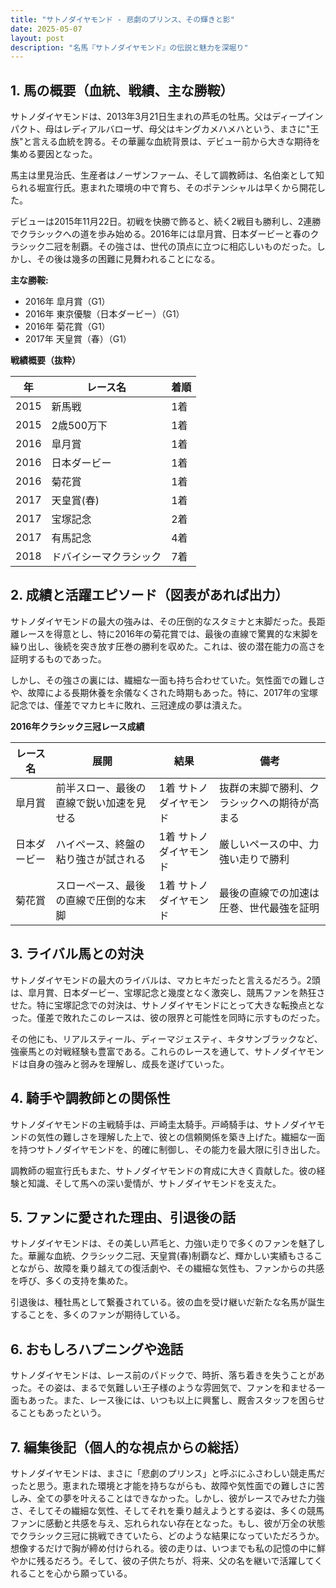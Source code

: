 ```yaml
---
title: "サトノダイヤモンド - 悲劇のプリンス、その輝きと影"
date: 2025-05-07
layout: post
description: "名馬『サトノダイヤモンド』の伝説と魅力を深堀り"
---
```


## 1. 馬の概要（血統、戦績、主な勝鞍）

サトノダイヤモンドは、2013年3月21日生まれの芦毛の牡馬。父はディープインパクト、母はレディアルバローザ、母父はキングカメハメハという、まさに"王族"と言える血統を誇る。その華麗な血統背景は、デビュー前から大きな期待を集める要因となった。

馬主は里見治氏、生産者はノーザンファーム、そして調教師は、名伯楽として知られる堀宣行氏。恵まれた環境の中で育ち、そのポテンシャルは早くから開花した。

デビューは2015年11月22日。初戦を快勝で飾ると、続く2戦目も勝利し、2連勝でクラシックへの道を歩み始める。2016年には皐月賞、日本ダービーと春のクラシック二冠を制覇。その強さは、世代の頂点に立つに相応しいものだった。しかし、その後は幾多の困難に見舞われることになる。

**主な勝鞍:**

* 2016年 皐月賞（G1）
* 2016年 東京優駿（日本ダービー）（G1）
* 2016年 菊花賞（G1）
* 2017年 天皇賞（春）（G1）


**戦績概要（抜粋）**

| 年 | レース名           | 着順 |
|---|--------------------|-----|
| 2015 | 新馬戦             | 1着 |
| 2015 | 2歳500万下         | 1着 |
| 2016 | 皐月賞             | 1着 |
| 2016 | 日本ダービー         | 1着 |
| 2016 | 菊花賞             | 1着 |
| 2017 | 天皇賞(春)         | 1着 |
| 2017 | 宝塚記念           | 2着 |
| 2017 | 有馬記念           | 4着 |
| 2018 | ドバイシーマクラシック | 7着 |


## 2. 成績と活躍エピソード（図表があれば出力）

サトノダイヤモンドの最大の強みは、その圧倒的なスタミナと末脚だった。長距離レースを得意とし、特に2016年の菊花賞では、最後の直線で驚異的な末脚を繰り出し、後続を突き放す圧巻の勝利を収めた。これは、彼の潜在能力の高さを証明するものであった。

しかし、その強さの裏には、繊細な一面も持ち合わせていた。気性面での難しさや、故障による長期休養を余儀なくされた時期もあった。特に、2017年の宝塚記念では、僅差でマカヒキに敗れ、三冠達成の夢は潰えた。

**2016年クラシック三冠レース成績**

| レース名       | 展開                                     | 結果                  | 備考                                         |
|--------------|------------------------------------------|-----------------------|---------------------------------------------|
| 皐月賞         | 前半スロー、最後の直線で鋭い加速を見せる | 1着 サトノダイヤモンド | 抜群の末脚で勝利、クラシックへの期待が高まる |
| 日本ダービー     | ハイペース、終盤の粘り強さが試される       | 1着 サトノダイヤモンド | 厳しいペースの中、力強い走りで勝利             |
| 菊花賞         | スローペース、最後の直線で圧倒的な末脚     | 1着 サトノダイヤモンド | 最後の直線での加速は圧巻、世代最強を証明       |


## 3. ライバル馬との対決

サトノダイヤモンドの最大のライバルは、マカヒキだったと言えるだろう。2頭は、皐月賞、日本ダービー、宝塚記念と幾度となく激突し、競馬ファンを熱狂させた。特に宝塚記念での対決は、サトノダイヤモンドにとって大きな転換点となった。僅差で敗れたこのレースは、彼の限界と可能性を同時に示すものだった。

その他にも、リアルスティール、ディーマジェスティ、キタサンブラックなど、強豪馬との対戦経験も豊富である。これらのレースを通して、サトノダイヤモンドは自身の強みと弱みを理解し、成長を遂げていった。


## 4. 騎手や調教師との関係性

サトノダイヤモンドの主戦騎手は、戸崎圭太騎手。戸崎騎手は、サトノダイヤモンドの気性の難しさを理解した上で、彼との信頼関係を築き上げた。繊細な一面を持つサトノダイヤモンドを、的確に制御し、その能力を最大限に引き出した。

調教師の堀宣行氏もまた、サトノダイヤモンドの育成に大きく貢献した。彼の経験と知識、そして馬への深い愛情が、サトノダイヤモンドを支えた。


## 5. ファンに愛された理由、引退後の話

サトノダイヤモンドは、その美しい芦毛と、力強い走りで多くのファンを魅了した。華麗な血統、クラシック二冠、天皇賞(春)制覇など、輝かしい実績もさることながら、故障を乗り越えての復活劇や、その繊細な気性も、ファンからの共感を呼び、多くの支持を集めた。

引退後は、種牡馬として繋養されている。彼の血を受け継いだ新たな名馬が誕生することを、多くのファンが期待している。


## 6. おもしろハプニングや逸話

サトノダイヤモンドは、レース前のパドックで、時折、落ち着きを失うことがあった。その姿は、まるで気難しい王子様のような雰囲気で、ファンを和ませる一面もあった。また、レース後には、いつも以上に興奮し、厩舎スタッフを困らせることもあったという。


## 7. 編集後記（個人的な視点からの総括）

サトノダイヤモンドは、まさに「悲劇のプリンス」と呼ぶにふさわしい競走馬だったと思う。恵まれた環境と才能を持ちながらも、故障や気性面での難しさに苦しみ、全ての夢を叶えることはできなかった。しかし、彼がレースでみせた力強さ、そしてその繊細な気性、そしてそれを乗り越えようとする姿は、多くの競馬ファンに感動と共感を与え、忘れられない存在となった。もし、彼が万全の状態でクラシック三冠に挑戦できていたら、どのような結果になっていただろうか。想像するだけで胸が締め付けられる。彼の走りは、いつまでも私の記憶の中に鮮やかに残るだろう。そして、彼の子供たちが、将来、父の名を継いで活躍してくれることを心から願っている。

